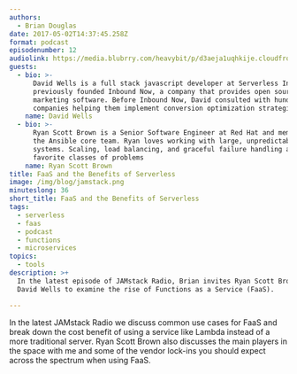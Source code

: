 ```yaml
---
authors:
  - Brian Douglas
date: 2017-05-02T14:37:45.258Z
format: podcast
episodenumber: 12
audiolink: https://media.blubrry.com/heavybit/p/d3aeja1uqhkije.cloudfront.net/podcasts/jamstack-radio/20170131-jamstack-radio-012.mp3
guests:
  - bio: >-
      David Wells is a full stack javascript developer at Serverless Inc. and
      previously founded Inbound Now, a company that provides open source
      marketing software. Before Inbound Now, David consulted with hundreds of
      companies helping them implement conversion optimization strategies..
    name: David Wells
  - bio: >-
      Ryan Scott Brown is a Senior Software Engineer at Red Hat and member of
      the Ansible core team. Ryan loves working with large, unpredictable
      systems. Scaling, load balancing, and graceful failure handling are his
      favorite classes of problems
    name: Ryan Scott Brown
title: FaaS and the Benefits of Serverless
image: /img/blog/jamstack.png
minuteslong: 36
short_title: FaaS and the Benefits of Serverless
tags:
  - serverless
  - faas
  - podcast
  - functions
  - microservices
topics:
  - tools
description: >+
  In the latest episode of JAMstack Radio, Brian invites Ryan Scott Brown and
  David Wells to examine the rise of Functions as a Service (FaaS).

---
```

In the latest JAMstack Radio we discuss common use cases for FaaS and break down the cost benefit of using a service like Lambda instead of a more traditional server. Ryan Scott Brown also discusses the main players in the space with me and some of the vendor lock-ins you should expect across the spectrum when using FaaS.
